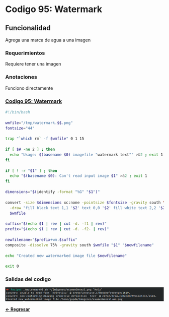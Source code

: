 # Codigo 95: Watermark

## Funcionalidad
Agrega una marca de agua a una imagen

### **Requerimientos**
Requiere tener una imagen

### **Anotaciones**
Funciono directamente

### **[Codigo 95: Watermark](watermark95.sh)**

```bash
#!/bin/bash

wmfile="/tmp/watermark.$$.png"
fontsize="44"		

trap "`which rm` -f $wmfile" 0 1 15

if [ $# -ne 2 ] ; then
  echo "Usage: $(basename $0) imagefile "watermark text"" >&2 ; exit 1
fi

if [ ! -r "$1" ] ; then
  echo "$(basename $0): Can't read input image $1" >&2 ; exit 1
fi

dimensions="$(identify -format "%G" "$1")"

convert -size $dimensions xc:none -pointsize $fontsize -gravity south \
  -draw "fill black text 1,1 '$2' text 0,0 '$2' fill white text 2,2 '$2'" \
  $wmfile

suffix="$(echo $1 | rev | cut -d. -f1 | rev)"
prefix="$(echo $1 | rev | cut -d. -f2- | rev)"

newfilename="$prefix+wm.$suffix"
composite -dissolve 75% -gravity south $wmfile "$1" "$newfilename"

echo "Created new watermarked image file $newfilename"

exit 0
```

### **Salidas del codigo**

![Salida.png](Salida.png)

**[<- Regresar](../README.md)**